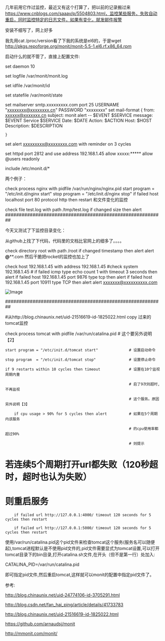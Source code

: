  几年前用它作过监控，最近又有这个打算了，把以前的记录搬过来 https://www.cnblogs.com/saaav/p/5504803.html，监控某些服务，失败自动重启，同时监控特定的日志文件，如果有变化，就发邮件报警

  安装不细写了，网上好多

  我先用cat /proc/version看了下我的系统是el6的，于是wget http://pkgs.repoforge.org/monit/monit-5.5-1.el6.rf.x86_64.rpm

  启动什么的就不管了，直接上配置文件:


set daemon  10 

set logfile /var/monit/monit.log

set idfile /var/monit/id

set statefile /var/monit/state

  set mailserver smtp.xxxxxxxxx.com port 25 USERNAME "xxxxxxxx@xxxxxxxx.cn" PASSWORD "xxxxxxxx"
  set mail-format {
          from: xxxxxx@xxxxxxx.cn
          subject: monit alert --  $EVENT $SERVICE
          message: $EVENT Service $SERVICE
                Date:        $DATE
                Action:      $ACTION
                Host:        $HOST
                Description: $DESCRIPTION

    }

  set alert xxxxxxxxx@xxxxxxxx.com with reminder on 3 cycles

set httpd port 2812 and
    use address 192.168.1.45
    allow xxxxx:*****
    allow @users readonly

include /etc/monit.d/*

两个例子：

check process nginx with pidfile /var/run/nginx/nginx.pid
start program = "/etc/init.d/nginx start"
stop program = "/etc/init.d/nginx stop"
if failed host localhost port 80 protocol http
then restart
和文件变化的监控

check file test.log with path /tmp/test.log
if changed size then alert
 ##########################################################

今天又测试了下监控目录变化：

从github上找了下代码，代码里的文档比官网上的细多了。。。。

check directory root with path /root
if changed timestamp then alert
alert ****@******.com
然后干脆把rocket的监控也加上了

check host 192.168.1.45 with address 192.168.1.45
#check system 192.168.1.45
      # if failed icmp type echo count 1 with timeout 3 seconds then alert
       if failed host 192.168.1.45 port 9876  type tcp then alert
       if failed host 192.168.1.45 port 10911 type TCP then alert
       alert xxxxxxx@xxxxxxxxxx.com

![Image](https://images2015.cnblogs.com/blog/445166/201605/445166-20160521143543810-1880566177.png)

##########################################################

#从http://blog.chinaunix.net/uid-21516619-id-1825022.html copy 过来的tomcat监控

check process tomcat with pidfile /var/run/catalina.pid     # 这个要另外说明【2】

    start program = "/etc/init.d/tomcat start"              # 设置启动命令

    stop program  = "/etc/init.d/tomcat stop"               # 设置停止命令

    if 9 restarts within 10 cycles then timeout             # 设置在10个监视周期内重

                                                            # 启了9次则超时,不再监视

                                                            # 这个服务。原因另外说明【3】

        if cpu usage > 90% for 5 cycles then alert          # 如果在5个周期内该服务

                                                            # 的cpu使用率都超过90%

                                                            # 则提示

# 若连续5个周期打开url都失败（120秒超时，超时也认为失败）

# 则重启服务

        if failed url http://127.0.0.1:4000/ timeout 120 seconds for 5 cycles then restart

        if failed url http://127.0.0.1:5000/ timeout 120 seconds for 5 cycles then restart

 

使用/var/run/catalina.pid这个pid文件来检查tomcat这个服务(服务名可以随便起),tomcat进程默认是不使用pid文件的,pid文件需要显式为tomcat设置,可以打开tomcat目录下的bin目录,打开catalina.sh文件,在开头（但不是第一行）处加入:

CATALINA_PID=/var/run/catalina.pid

即可指定pid文件,然后重启tomcat,这样就可以monit的配置中指定pid文件了。

参考:

http://blog.chinaunix.net/uid-24774106-id-3705291.html

http://blog.csdn.net/fan_hai_ping/article/details/41733783

http://blog.chinaunix.net/uid-21516619-id-1825022.html

https://github.com/arnaudsj/monit

http://mmonit.com/monit/

